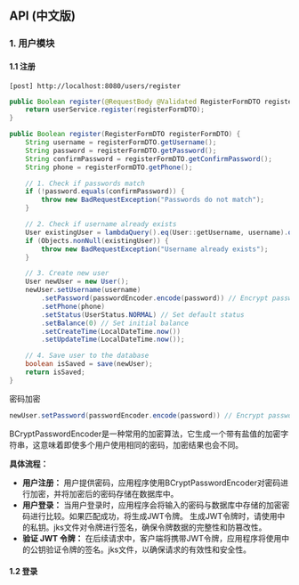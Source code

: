 ## API (中文版)

### 1. 用户模块

#### 1.1 注册

```apl
[post] http://localhost:8080/users/register
```

```java
public Boolean register(@RequestBody @Validated RegisterFormDTO registerFormDTO) {
	return userService.register(registerFormDTO);
}
```

```java
public Boolean register(RegisterFormDTO registerFormDTO) {
    String username = registerFormDTO.getUsername();
    String password = registerFormDTO.getPassword();
    String confirmPassword = registerFormDTO.getConfirmPassword();
    String phone = registerFormDTO.getPhone();

    // 1. Check if passwords match
    if (!password.equals(confirmPassword)) {
        throw new BadRequestException("Passwords do not match");
    }

    // 2. Check if username already exists
    User existingUser = lambdaQuery().eq(User::getUsername, username).one();
    if (Objects.nonNull(existingUser)) {
        throw new BadRequestException("Username already exists");
    }

    // 3. Create new user
    User newUser = new User();
    newUser.setUsername(username)
        .setPassword(passwordEncoder.encode(password)) // Encrypt password
        .setPhone(phone)
        .setStatus(UserStatus.NORMAL) // Set default status
        .setBalance(0) // Set initial balance
        .setCreateTime(LocalDateTime.now())
        .setUpdateTime(LocalDateTime.now());

    // 4. Save user to the database
    boolean isSaved = save(newUser);
    return isSaved;
}
```

密码加密

```java
newUser.setPassword(passwordEncoder.encode(password)) // Encrypt password
```

BCryptPasswordEncoder是一种常用的加密算法，它生成一个带有盐值的加密字符串，这意味着即使多个用户使用相同的密码，加密结果也会不同。

**具体流程：**

- **用户注册：**
  用户提供密码，应用程序使用BCryptPasswordEncoder对密码进行加密，并将加密后的密码存储在数据库中。
- **用户登录：**
  当用户登录时，应用程序会将输入的密码与数据库中存储的加密密码进行比较。如果匹配成功，将生成JWT令牌。
  生成JWT令牌时，请使用中的私钥。jks文件对令牌进行签名，确保令牌数据的完整性和防篡改性。
- **验证 JWT 令牌：**
  在后续请求中，客户端将携带JWT令牌，应用程序将使用中的公钥验证令牌的签名。jks文件，以确保请求的有效性和安全性。





#### 1.2 登录



